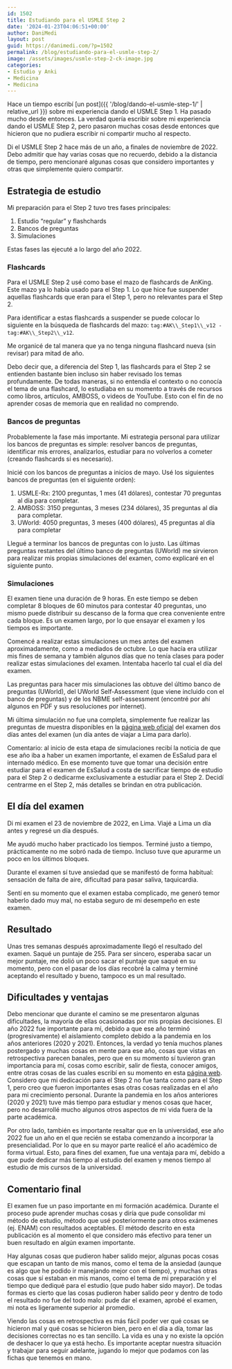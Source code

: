 ```yaml
---
id: 1502
title: Estudiando para el USMLE Step 2
date: '2024-01-23T04:06:51+00:00'
author: DaniMedi
layout: post
guid: https://danimedi.com/?p=1502
permalink: /blog/estudiando-para-el-usmle-step-2/
image: /assets/images/usmle-step-2-ck-image.jpg
categories:
- Estudio y Anki
- Medicina
- Medicina
---
```


Hace un tiempo escribí [un post]({{ '/blog/dando-el-usmle-step-1/' | relative_url }}) sobre mi experiencia dando el USMLE Step 1. Ha pasado mucho desde entonces. La verdad quería escribir sobre mi experiencia dando el USMLE Step 2, pero pasaron muchas cosas desde entonces que hicieron que no pudiera escribir ni compartir mucho al respecto.

Di el USMLE Step 2 hace más de un año, a finales de noviembre de 2022. Debo admitir que hay varias cosas que no recuerdo, debido a la distancia de tiempo, pero mencionaré algunas cosas que considero importantes y otras que simplemente quiero compartir.

## Estrategia de estudio

Mi preparación para el Step 2 tuvo tres fases principales:

1. Estudio “regular” y flashchards
2. Bancos de preguntas
3. Simulaciones

Estas fases las ejecuté a lo largo del año 2022.

### Flashcards

Para el USMLE Step 2 usé como base el mazo de flashcards de AnKing. Este mazo ya lo había usado para el Step 1. Lo que hice fue suspender aquellas flashcards que eran para el Step 1, pero no relevantes para el Step 2.

Para identificar a estas flashcards a suspender se puede colocar lo siguiente en la búsqueda de flashcards del mazo: `tag:#AK\\_Step1\\_v12 -tag:#AK\\_Step2\\_v12`.

Me organicé de tal manera que ya no tenga ninguna flashcard nueva (sin revisar) para mitad de año.

Debo decir que, a diferencia del Step 1, las flashcards para el Step 2 se entienden bastante bien incluso sin haber revisado los temas profundamente. De todas maneras, si no entendía el contexto o no conocía el tema de una flashcard, lo estudiaba en su momento a través de recursos como libros, artículos, AMBOSS, o videos de YouTube. Esto con el fin de no aprender cosas de memoria que en realidad no comprendo.

### Bancos de preguntas

Probablemente la fase más importante. Mi estrategia personal para utilizar los bancos de preguntas es simple: resolver bancos de preguntas, identificar mis errores, analizarlos, estudiar para no volverlos a cometer (creando flashcards si es necesario).

Inicié con los bancos de preguntas a inicios de mayo. Usé los siguientes bancos de preguntas (en el siguiente orden):

1. USMLE-Rx: 2100 preguntas, 1 mes (41 dólares), contestar 70 preguntas al día para completar.
2. AMBOSS: 3150 preguntas, 3 meses (234 dólares), 35 preguntas al día para completar.
3. UWorld: 4050 preguntas, 3 meses (400 dólares), 45 preguntas al día para completar

Llegué a terminar los bancos de preguntas con lo justo. Las últimas preguntas restantes del último banco de preguntas (UWorld) me sirvieron para realizar mis propias simulaciones del examen, como explicaré en el siguiente punto.

### Simulaciones

El examen tiene una duración de 9 horas. En este tiempo se deben completar 8 bloques de 60 minutos para contestar 40 preguntas, uno mismo puede distribuir su descanso de la forma que crea conveniente entre cada bloque. Es un examen largo, por lo que ensayar el examen y los tiempos es importante.

Comencé a realizar estas simulaciones un mes antes del examen aproximadamente, como a mediados de octubre. Lo que hacía era utilizar mis fines de semana y también algunos días que no tenía clases para poder realizar estas simulaciones del examen. Intentaba hacerlo tal cual el día del examen.

Las preguntas para hacer mis simulaciones las obtuve del último banco de preguntas (UWorld), del UWorld Self-Assessment (que viene incluido con el banco de preguntas) y de los NBME self-assessment (encontré por ahí algunos en PDF y sus resoluciones por internet).

Mi última simulación no fue una completa, simplemente fue realizar las preguntas de muestra disponibles en la [página web oficial](https://www.usmle.org/prepare-your-exam/step-2-ck-materials/step-2-ck-sample-test-questions) del examen dos días antes del examen (un día antes de viajar a Lima para darlo).

Comentario: al inicio de esta etapa de simulaciones recibí la noticia de que ese año iba a haber un examen importante, el examen de EsSalud para el internado médico. En ese momento tuve que tomar una decisión entre estudiar para el examen de EsSalud a costa de sacrificar tiempo de estudio para el Step 2 o dedicarme exclusivamente a estudiar para el Step 2. Decidí centrarme en el Step 2, más detalles se brindan en otra publicación.

## El día del examen

Di mi examen el 23 de noviembre de 2022, en Lima. Viajé a Lima un día antes y regresé un día después.

Me ayudó mucho haber practicado los tiempos. Terminé justo a tiempo, prácticamente no me sobró nada de tiempo. Incluso tuve que apurarme un poco en los últimos bloques.

Durante el examen sí tuve ansiedad que se manifestó de forma habitual: sensación de falta de aire, dificultad para pasar saliva, taquicardia.

Sentí en su momento que el examen estaba complicado, me generó temor haberlo dado muy mal, no estaba seguro de mi desempeño en este examen.

## Resultado

Unas tres semanas después aproximadamente llegó el resultado del examen. Saqué un puntaje de 255. Para ser sincero, esperaba sacar un mejor puntaje, me dolió un poco sacar el puntaje que saqué en su momento, pero con el pasar de los días recobré la calma y terminé aceptando el resultado y bueno, tampoco es un mal resultado.

## Dificultades y ventajas

Debo mencionar que durante el camino se me presentaron algunas dificultades, la mayoría de ellas ocasionadas por mis propias decisiones. El año 2022 fue importante para mí, debido a que ese año terminó (progresivamente) el aislamiento completo debido a la pandemia en los años anteriores (2020 y 2021). Entonces, la verdad yo tenía muchos planes postergado y muchas cosas en mente para ese año, cosas que vistas en retrospectiva parecen banales, pero que en su momento sí tuvieron gran importancia para mí, cosas como escribir, salir de fiesta, conocer amigos, entre otras cosas de las cuales escribí en su momento en esta [página web](https://danimedi.com/blog/). Considero que mi dedicación para el Step 2 no fue tanta como para el Step 1, pero creo que fueron importantes esas otras cosas realizadas en el año para mi crecimiento personal. Durante la pandemia en los años anteriores (2020 y 2021) tuve más tiempo para estudiar y menos cosas que hacer, pero no desarrollé mucho algunos otros aspectos de mi vida fuera de la parte académica.

Por otro lado, también es importante resaltar que en la universidad, ese año 2022 fue un año en el que recién se estaba comenzando a incorporar la presencialidad. Por lo que en su mayor parte realicé el año académico de forma virtual. Esto, para fines del examen, fue una ventaja para mí, debido a que pude dedicar más tiempo al estudio del examen y menos tiempo al estudio de mis cursos de la universidad.

## Comentario final

El examen fue un paso importante en mi formación académica. Durante el proceso pude aprender muchas cosas y diría que pude consolidar mi método de estudio, método que usé posteriormente para otros exámenes (ej. ENAM) con resultados aceptables. El método descrito en esta publicación es al momento el que considero más efectivo para tener un buen resultado en algún examen importante.

Hay algunas cosas que pudieron haber salido mejor, algunas pocas cosas que escapan un tanto de mis manos, como el tema de la ansiedad (aunque es algo que he podido ir manejando mejor con el tiempo), y muchas otras cosas que sí estaban en mis manos, como el tema de mi preparación y el tiempo que dediqué para el estudio (que pudo haber sido mayor). De todas formas es cierto que las cosas pudieron haber salido peor y dentro de todo el resultado no fue del todo malo: pude dar el examen, aprobé el examen, mi nota es ligeramente superior al promedio.

Viendo las cosas en retrospectiva es más fácil poder ver qué cosas se hicieron mal y qué cosas se hicieron bien, pero en el día a día, tomar las decisiones correctas no es tan sencillo. La vida es una y no existe la opción de deshacer lo que ya está hecho. Es importante aceptar nuestra situación y trabajar para seguir adelante, jugando lo mejor que podamos con las fichas que tenemos en mano.